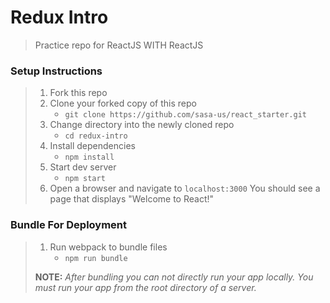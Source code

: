 # Redux Intro

> Practice repo for ReactJS WITH ReactJS

### Setup Instructions

> 1. Fork this repo
> 1. Clone your forked copy of this repo
>    - `git clone https://github.com/sasa-us/react_starter.git`
> 1. Change directory into the newly cloned repo
>    - `cd redux-intro`
> 1. Install dependencies 
>    - `npm install`
> 1. Start dev server
>    - `npm start`
> 1. Open a browser and navigate to `localhost:3000` You should see a page that displays "Welcome to React!"

### Bundle For Deployment

> 1. Run webpack to bundle files
>    - `npm run bundle`
> 
> **NOTE:** *After bundling you can not directly run your app locally. You must run your app from the root directory of a server.*
